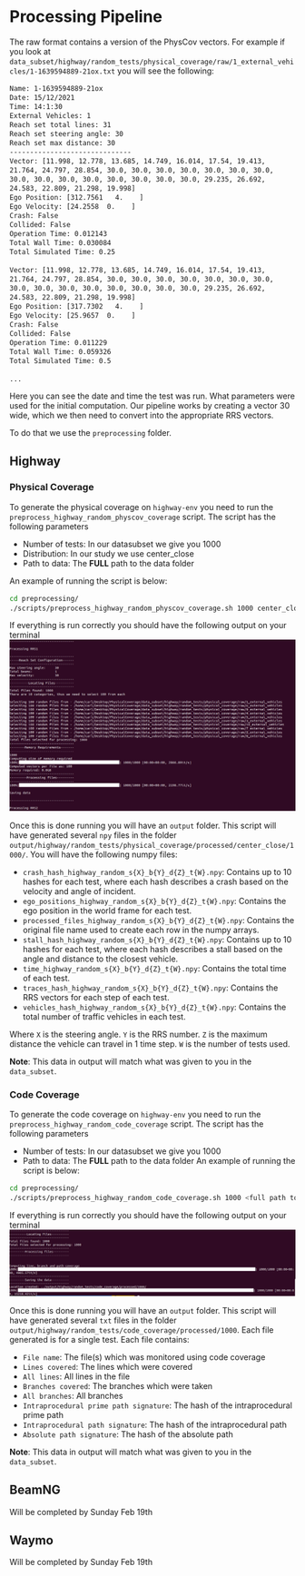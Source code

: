 # Processing Pipeline

The raw format contains a version of the PhysCov vectors. For example if you look at `data_subset/highway/random_tests/physical_coverage/raw/1_external_vehicles/1-1639594889-21ox.txt` you will see the following:

```
Name: 1-1639594889-21ox
Date: 15/12/2021
Time: 14:1:30
External Vehicles: 1
Reach set total lines: 31
Reach set steering angle: 30
Reach set max distance: 30
------------------------------
Vector: [11.998, 12.778, 13.685, 14.749, 16.014, 17.54, 19.413, 21.764, 24.797, 28.854, 30.0, 30.0, 30.0, 30.0, 30.0, 30.0, 30.0, 30.0, 30.0, 30.0, 30.0, 30.0, 30.0, 30.0, 30.0, 29.235, 26.692, 24.583, 22.809, 21.298, 19.998]
Ego Position: [312.7561   4.    ]
Ego Velocity: [24.2558  0.    ]
Crash: False
Collided: False
Operation Time: 0.012143
Total Wall Time: 0.030084
Total Simulated Time: 0.25

Vector: [11.998, 12.778, 13.685, 14.749, 16.014, 17.54, 19.413, 21.764, 24.797, 28.854, 30.0, 30.0, 30.0, 30.0, 30.0, 30.0, 30.0, 30.0, 30.0, 30.0, 30.0, 30.0, 30.0, 30.0, 30.0, 29.235, 26.692, 24.583, 22.809, 21.298, 19.998]
Ego Position: [317.7302   4.    ]
Ego Velocity: [25.9657  0.    ]
Crash: False
Collided: False
Operation Time: 0.011229
Total Wall Time: 0.059326
Total Simulated Time: 0.5

...
```

Here you can see the date and time the test was run. What parameters were used for the initial computation. Our pipeline works by creating a vector 30 wide, which we then need to convert into the appropriate RRS vectors.

To do that we use the `preprocessing` folder.

## Highway

### Physical Coverage

To generate the physical coverage on `highway-env` you need to run the `preprocess_highway_random_physcov_coverage` script. The script has the following parameters
* Number of tests: In our datasubset we give you 1000
* Distribution: In our study we use center_close
* Path to data: The __FULL__ path to the data folder

An example of running the script is below:
```bash
cd preprocessing/
./scripts/preprocess_highway_random_physcov_coverage.sh 1000 center_close <full path to folder>/PhysicalCoverage/data_subset
```

If everything is run correctly you should have the following output on your terminal
![highway physcov preprocessing](./misc/highway/physcov_preprocessing.png)

Once this is done running you will have an `output` folder. This script will have generated several `npy` files in the folder `output/highway/random_tests/physical_coverage/processed/center_close/1000/`. You will have the following numpy files:

* `crash_hash_highway_random_s{X}_b{Y}_d{Z}_t{W}.npy`: Contains up to 10 hashes for each test, where each hash describes a crash based on the velocity and angle of incident.
* `ego_positions_highway_random_s{X}_b{Y}_d{Z}_t{W}.npy`: Contains the ego position in the world frame for each test.
* `processed_files_highway_random_s{X}_b{Y}_d{Z}_t{W}.npy`: Contains the original file name used to create each row in the numpy arrays.
* `stall_hash_highway_random_s{X}_b{Y}_d{Z}_t{W}.npy`: Contains up to 10 hashes for each test, where each hash describes a stall based on the angle and distance to the closest vehicle.
* `time_highway_random_s{X}_b{Y}_d{Z}_t{W}.npy`: Contains the total time of each test.
* `traces_hash_highway_random_s{X}_b{Y}_d{Z}_t{W}.npy`: Contains the RRS vectors for each step of each test.
* `vehicles_hash_highway_random_s{X}_b{Y}_d{Z}_t{W}.npy`: Contains the total number of traffic vehicles in each test.

Where `X` is the steering angle. `Y` is the RRS number. `Z` is the maximum distance the vehicle can travel in 1 time step. `W` is the number of tests used.

__Note__: This data in output will match what was given to you in the `data_subset`.

### Code Coverage

To generate the code coverage on `highway-env` you need to run the `preprocess_highway_random_code_coverage` script. The script has the following parameters
* Number of tests: In our datasubset we give you 1000
* Path to data: The __FULL__ path to the data folder
An example of running the script is below:
```bash
cd preprocessing/
./scripts/preprocess_highway_random_code_coverage.sh 1000 <full path to folder>/PhysicalCoverage/data_subset
```

If everything is run correctly you should have the following output on your terminal
![highway codecov preprocessing](./misc/highway/codecov_preprocessing.png)

Once this is done running you will have an `output` folder. This script will have generated several `txt` files in the folder `output/highway/random_tests/code_coverage/processed/1000`. Each file generated is for a single test. Each file contains:

* `File name`: The file(s) which was monitored using code coverage
* `Lines covered`: The lines which were covered
* `All lines`: All lines in the file
* `Branches covered`: The branches which were taken
* `All branches`: All branches 
* `Intraprocedural prime path signature`: The hash of the intraprocedural prime path
* `Intraprocedural path signature`: The hash of the intraprocedural path
* `Absolute path signature`: The hash of the absolute path

__Note__: This data in output will match what was given to you in the `data_subset`.

## BeamNG

Will be completed by Sunday Feb 19th

## Waymo

Will be completed by Sunday Feb 19th